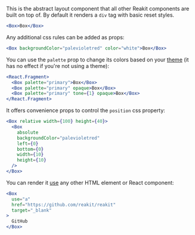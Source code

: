 This is the abstract layout component that all other Reakit components are built on top of. By default it renders a `div` tag with basic reset styles.

```jsx
<Box>Box</Box>
```

Any additional css rules can be added as props:

```jsx
<Box backgroundColor="palevioletred" color="white">Box</Box>
```

You can use the `palette` prop to change its colors based on your [theme](../../docs/theming.md) (it has no effect if you're not using a theme):

```jsx
<React.Fragment>
  <Box palette="primary">Box</Box>
  <Box palette="primary" opaque>Box</Box>
  <Box palette="primary" tone={1} opaque>Box</Box>
</React.Fragment>
```

It offers convenience props to control the `position` css property:

```jsx
<Box relative width={100} height={40}>
  <Box
    absolute
    backgroundColor="palevioletred"
    left={0}
    bottom={0}
    width={10}
    height={10}
  />
</Box>
```

You can render it [use](../../docs/use.md) any other HTML element or React component:

```jsx
<Box
  use="a"
  href="https://github.com/reakit/reakit"
  target="_blank"
>
  GitHub
</Box>
```